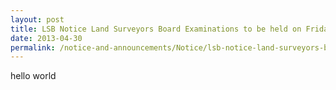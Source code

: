```yaml
---
layout: post
title: LSB Notice Land Surveyors Board Examinations to be held on Friday 2 August 2013
date: 2013-04-30
permalink: /notice-and-announcements/Notice/lsb-notice-land-surveyors-board-examinations-to-be-held-on-friday-2-august-2013/
---
```


hello world

